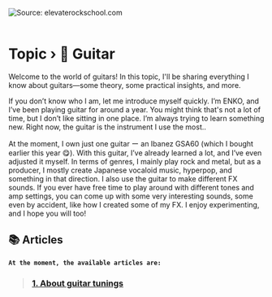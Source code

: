 <img alt="Source: elevaterockschool.com" src="https://elevaterockschool.com/wp-content/uploads/elevate-bass-guitar-header-1280x384.jpg" /><br><br>

# <b>Topic › 🎸 Guitar</b>

Welcome to the world of guitars! In this topic, I'll be sharing everything I know about guitars—some theory, some practical insights, and more.

If you don’t know who I am, let me introduce myself quickly. I’m ENKO, and I’ve been playing guitar for around a year. You might think that's not a lot of time, but I don’t like sitting in one place. I’m always trying to learn something new. Right now, the guitar is the instrument I use the most.. 

At the moment, I own just one guitar ー an Ibanez GSA60 (which I bought earlier this year 😋). With this guitar, I’ve already learned a lot, and I’ve even adjusted it myself. In terms of genres, I mainly play rock and metal, but as a producer, I mostly create Japanese vocaloid music, hyperpop, and something in that direction. I also use the guitar to make different FX sounds. If you ever have free time to play around with different tones and amp settings, you can come up with some very interesting sounds, some even by accident, like how I created some of my FX. I enjoy experimenting, and I hope you will too!

## 📚 Articles

<b>

```
At the moment, the available articles are:
```

<h3>

> [1. About guitar tunings](About%20guitar%20tunings.md)
</h3>
</b>
